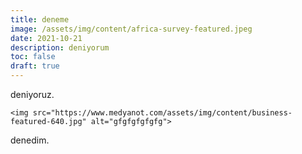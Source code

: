 ```yaml
---
title: deneme
image: /assets/img/content/africa-survey-featured.jpeg
date: 2021-10-21
description: deniyorum
toc: false
draft: true
---
```

deniyoruz.

```
<img src="https://www.medyanot.com/assets/img/content/business-featured-640.jpg" alt="gfgfgfgfgfg">
```

denedim.